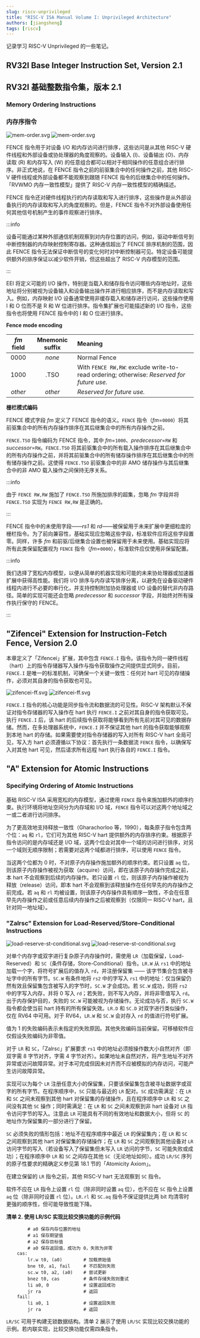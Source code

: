 ```yaml
---
slug: riscv-unprivileged
title: "RISC-V ISA Manual Volume I: Unprivileged Architecture"
authors: [jiangsheng]
tags: [riscv]
---
```


记录学习 RISC-V Unprivileged 的一些笔记。

<!-- truncate -->

## RV32I Base Integer Instruction Set, Version 2.1

## RV32I 基础整数指令集，版本 2.1

### Memory Ordering Instructions

### 内存序指令

![mem-order.svg](_assets/svg/light/mem-order.svg#gh-light-mode-only)
![mem-order.svg](_assets/svg/dark/mem-order.svg#gh-dark-mode-only)

FENCE 指令用于对设备 I/O 和内存访问进行排序，这些访问是从其他 RISC-V 硬件线程和外部设备或协处理器的角度观察的。设备输入 (I)、设备输出 (O)、内存读取 \(R) 和内存写入 (W) 的任意组合都可以相对于相同操作的任意组合进行排序。非正式地说，在 FENCE 指令之前的前驱集合中的任何操作之前，其他 RISC-V 硬件线程或外部设备都不能观察到跟随 FENCE 指令的后继集合中的任何操作。「RVWMO 内存一致性模型」提供了 RISC-V 内存一致性模型的精确描述。

FENCE 指令还对硬件线程执行的内存读取和写入进行排序，这些操作是从外部设备执行的内存读取和写入的角度观察的。但是，FENCE 指令不对外部设备使用任何其他信号机制产生的事件观察进行排序。

:::info

设备可能通过某种外部通信机制观察到对内存位置的访问，例如，驱动中断信号到中断控制器的内存映射控制寄存器。这种通信超出了 FENCE 排序机制的范围，因此 FENCE 指令无法保证中断信号的变化何时对中断控制器可见。特定设备可能提供额外的排序保证以减少软件开销，但这些超出了 RISC-V 内存模型的范围。

:::

EEI 将定义可能的 I/O 操作，特别是当载入和储存指令访问哪些内存地址时，这些地址将分别被视为设备输入和设备输出操作并进行相应排序，而不是内存读取和写入。例如，内存映射 I/O 设备通常使用非缓存载入和储存进行访问，这些操作使用 I 和 O 位而不是 R 和 W 位进行排序。指令集扩展也可能描述新的 I/O 指令，这些指令也将使用 FENCE 指令中的 I 和 O 位进行排序。

**Fence mode encoding**

| _fm_ field | Mnemonic suffix | Meaning                                                                                   |
|:----------:|:---------------:|:------------------------------------------------------------------------------------------|
|    0000    |     _none_      | Normal Fence                                                                              |
|    1000    |      .TSO       | With `FENCE RW,RW`: exclude write-to-read ordering; otherwise: _Reserved for future use._ |
|  _other_   |     _other_     | _Reserved for future use._                                                                |

**栅栏模式编码**

FENCE 模式字段 _fm_ 定义了 FENCE 指令的语义。`FENCE` 指令（_fm_=`0000`）将其前驱集合中的所有内存操作排序在其后继集合中的所有内存操作之前。

`FENCE.TSO` 指令编码为 FENCE 指令，其中 _fm_=`1000`、_predecessor_=`RW` 和 _successor_=`RW`。`FENCE.TSO` 将其前驱集合中的所有载入操作排序在其后继集合中的所有内存操作之前，并将其前驱集合中的所有储存操作排序在其后继集合中的所有储存操作之前。这使得 `FENCE.TSO` 前驱集合中的非 AMO 储存操作与其后继集合中的非 AMO 载入操作之间保持无序关系。

:::info

由于 `FENCE RW,RW` 施加了 `FENCE.TSO` 所施加排序的超集，忽略 _fm_ 字段并将 `FENCE.TSO` 实现为 `FENCE RW,RW` 是正确的。

:::

FENCE 指令中的未使用字段——_rs1_ 和 _rd_——被保留用于未来扩展中更细粒度的栅栏指令。为了前向兼容性，基础实现应忽略这些字段，标准软件应将这些字段置零。同样，许多 _fm_ 和前驱/后继集合设置也被保留用于未来使用。基础实现应将所有此类保留配置视为 `FENCE` 指令（_fm_=`0000`），标准软件应仅使用非保留配置。

:::info

我们选择了宽松内存模型，以便从简单的机器实现和可能的未来协处理器或加速器扩展中获得高性能。我们将 I/O 排序与内存读写排序分离，以避免在设备驱动硬件线程内进行不必要的串行化，并支持控制附加协处理器或 I/O 设备的替代非内存路径。简单的实现可能还会忽略 _predecessor_ 和 _successor_ 字段，并始终对所有操作执行保守的 FENCE。

:::

## "Zifencei" Extension for Instruction-Fetch Fence, Version 2.0

本章定义了「Zifencei」扩展，其中包含 `FENCE.I`
指令。该指令为同一硬件线程（hart）上的指令存储器写入操作与指令获取操作之间提供显式同步。目前，`FENCE.I`
是唯一的标准机制，可确保一个关键一致性：任何对 hart
可见的存储操作，必须对其自身的指令获取也可见。

![zifencei-ff.svg](_assets/svg/light/zifencei-ff.svg#gh-light-mode-only)
![zifencei-ff.svg](_assets/svg/dark/zifencei-ff.svg#gh-dark-mode-only)

`FENCE.I` 指令的核心功能是同步指令流和数据流的可见性。RISC-V 架构默认不保证对指令存储器的写入操作在
hart 执行 `FENCE.I`
之前对其自身的指令获取可见。执行 `FENCE.I` 后，该 hart
的后续指令获取将能够看到所有先前对其可见的数据存储。然而，在多处理器系统中，`FENCE.I` 并不保证其他 hart 的指令获取能够观察到本地
hart 的存储。如果需要使对指令存储器的写入对所有
RISC-V hart 全局可见，写入方
hart 必须遵循以下协议：首先执行一条数据流 `FENCE` 指令，以确保写入对其他 hart
可见，然后请求所有远程 hart 执行各自的
`FENCE.I` 指令。

## "A" Extension for Atomic Instructions

### Specifying Ordering of Atomic Instructions

基础 RISC-V ISA 采用宽松的内存模型，通过使用 `FENCE` 指令来施加额外的顺序约束。执行环境将地址空间分为内存域和
I/O 域，`FENCE` 指令可以对这两个地址域之一或二者进行访问排序。

为了更高效地支持释放一致性（Gharachorloo 等，1990），每条原子指令包含两个位：`aq` 和
`rl`，它们可为其他 RISC-V hart
提供额外的内存排序约束。根据原子指令访问的是内存域还是 I/O
域，这两个位会对其中一个域的访问进行排序，对另一个域则无顺序限制；若需要对这两个域都进行排序，可以使用
`FENCE` 指令。

当这两个位都为 0 时，不对原子内存操作施加额外的顺序约束。若只设置 `aq`
位，则该原子内存操作被视为获取（acquire）访问，即在该原子内存操作完成之前，本
hart 不会观察到后续的内存操作。若只设置 `rl` 位，则该原子内存操作被视为释放（release）访问，即本
hart
不会观察到该释放操作在任何早先的内存操作之前完成。若 `aq` 和 `rl`
均被设置，则该原子内存操作具有顺序一致性，不会在任意早先内存操作之前或任意后续内存操作之后被观察到（仅限同一
RISC-V hart，且针对同一地址域）。

### "Zalrsc" Extension for Load-Reserved/Store-Conditional Instructions

![load-reserve-st-conditional.svg](_assets/svg/light/load-reserve-st-conditional.svg#gh-light-mode-only)
![load-reserve-st-conditional.svg](_assets/svg/dark/load-reserve-st-conditional.svg#gh-dark-mode-only)

对单个内存字或双字进行复杂原子内存操作时，需使用 `LR`（加载保留，Load-Reserved）和
`SC`（条件存储，Store-Conditional）指令。`LR.W` 从 `rs1`
中的地址加载一个字，将符号扩展后的值存入 `rd`，并注册保留集 —— 该字节集合包含被寻址字中的所有字节。`SC.W` 有条件地将 `rs2`
中的字写入 `rs1` 中的地址：仅当保留仍然有效且保留集包含被写入的字节时，`SC.W`
才会成功。若 `SC.W` 成功，则将 `rs2`
中的字写入内存，并将 0 写入 `rd`；若失败，则不写入内存，并将非零值写入 `rd`。出于内存保护目的，失败的 `SC.W`
可能被视为存储操作。无论成功与否，执行 `SC.W` 指令都会使当前 hart 持有的所有保留失效。`LR.D` 和 `SC.D` 对双字进行类似操作，仅在
RV64 中可用。对于 RV64，`LR.W` 和 `SC.W` 会对存入 `rd` 的值进行符号扩展。

值为 1 的失败编码表示未指定的失败原因。其他失败编码当前保留。可移植软件应仅假设失败编码为非零值。

对于 `LR` 和 `SC`，「Zalrsc」扩展要求 `rs1` 中的地址必须按操作数大小自然对齐（即双字需
8 字节对齐，字需 4
字节对齐）。如果地址未自然对齐，将产生地址不对齐异常或访问故障异常。对于本可完成但因未对齐而不应被模拟的内存访问，可能产生访问故障异常。

实现可以为每个 `LR` 注册任意大小的保留集，只要该保留集包含被寻址数据字或双字的所有字节。在程序顺序中，`SC` 只能与最近的
`LR` 配对。`SC` 成功需满足：在 `LR` 和 `SC` 之间未观察到其他 hart
对保留集的存储操作，且在程序顺序中 `LR` 和 `SC` 之间没有其他
`SC` 操作；同时需满足：在 `LR` 和 `SC` 之间未观察到非 hart 设备对 `LR`
指令访问字节的写入。注意此 `LR`
可能具有不同的有效地址和数据大小，但将 `SC` 的地址作为保留集的一部分进行了保留。

`SC` 必须失败的情形包括：地址不在程序顺序中最近 `LR` 的保留集内；在 `LR` 和 `SC`
之间观察到其他 hart 对保留集的存储操作；在
`LR` 和 `SC` 之间观察到其他设备对 `LR` 访问字节的写入（若设备写入了保留集但未写入
`LR` 访问的字节，`SC` 可能失败或成功）；在程序顺序中
`LR` 和 `SC` 之间存在其他 `SC`（无论地址如何）。成功 `LR/SC` 序列的原子性要求的精确定义参见第
18.1 节的「Atomicity Axiom」。

在建立保留的 `LR` 指令之前，其他 RISC-V hart 无法观察到 `SC` 指令。

软件不应在 `LR` 指令上设置 `rl` 位（除非同时设置 `aq` 位），也不应在 `SC` 指令上设置
`aq` 位（除非同时设置 `rl` 位）。`LR.rl`
和 `SC.aq` 指令不保证提供比两 bit 均清零时更强的顺序性，但可能导致性能下降。

**清单 2. 使用 LR/SC 实现比较交换功能的示例代码**

```riscv
        # a0 保存内存位置的地址
        # a1 保存期望值
        # a2 保存目标值
        # a0 保存返回值，成功为 0，失败为非零
    cas:
        lr.w t0, (a0)        # 加载原始值
        bne t0, a1, fail     # 不匹配则失败
        sc.w t0, a2, (a0)    # 尝试更新
        bnez t0, cas         # 条件存储失败则重试
        li a0, 0             # 设置返回成功
        jr ra                # 返回
    fail:
        li a0, 1             # 设置返回失败
        jr ra                # 返回
```

`LR/SC` 可用于构建无锁数据结构。清单 2 展示了使用 `LR/SC`
实现比较交换功能的示例。若内联实现，比较交换功能仅需四条指令。
